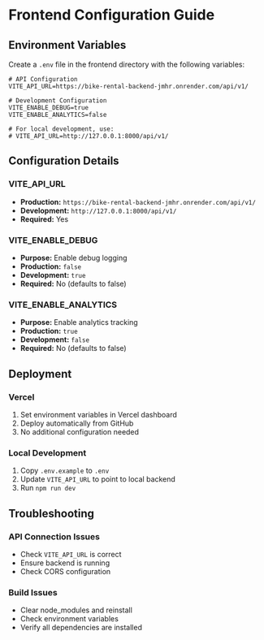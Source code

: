 # Frontend Configuration Guide

## Environment Variables

Create a `.env` file in the frontend directory with the following variables:

```env
# API Configuration
VITE_API_URL=https://bike-rental-backend-jmhr.onrender.com/api/v1/

# Development Configuration
VITE_ENABLE_DEBUG=true
VITE_ENABLE_ANALYTICS=false

# For local development, use:
# VITE_API_URL=http://127.0.0.1:8000/api/v1/
```

## Configuration Details

### VITE_API_URL
- **Production:** `https://bike-rental-backend-jmhr.onrender.com/api/v1/`
- **Development:** `http://127.0.0.1:8000/api/v1/`
- **Required:** Yes

### VITE_ENABLE_DEBUG
- **Purpose:** Enable debug logging
- **Production:** `false`
- **Development:** `true`
- **Required:** No (defaults to false)

### VITE_ENABLE_ANALYTICS
- **Purpose:** Enable analytics tracking
- **Production:** `true`
- **Development:** `false`
- **Required:** No (defaults to false)

## Deployment

### Vercel
1. Set environment variables in Vercel dashboard
2. Deploy automatically from GitHub
3. No additional configuration needed

### Local Development
1. Copy `.env.example` to `.env`
2. Update `VITE_API_URL` to point to local backend
3. Run `npm run dev`

## Troubleshooting

### API Connection Issues
- Check `VITE_API_URL` is correct
- Ensure backend is running
- Check CORS configuration

### Build Issues
- Clear node_modules and reinstall
- Check environment variables
- Verify all dependencies are installed 